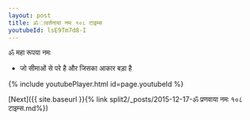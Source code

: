 ```yaml
---
layout: post
title: ॐ ावर्तनाया नमः १०८ टाइम्स
youtubeId: lsE9Tm7d8-I
---
```

 
 
 ॐ महा रूपया नमः  
 
 -  जो सीमाओं से परे है और जिसका आकार बड़ा है 
 
  
 
  
 
 
 
 
 
 


{% include youtubePlayer.html id=page.youtubeId %}
 
[Next]({{ site.baseurl }}{% link  split2/_posts/2015-12-17-ॐ प्रणवाया नमः १०८ टाइम्स.md%})
 
